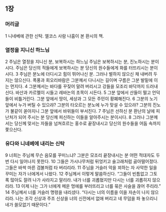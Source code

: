 ## 1장
### 머리글
1 니네베에 관한 신탁. 엘코스 사람 나훔이 본 환시의 책.
### 열정을 지니신 하느님
2 주님은 열정을 지니신 분, 보복하시는 하느님 주님은 보복하시는 분, 진노하시는 분이시다. 주님은 당신의 적들에게 보복하시는 분 당신의 원수들에게 화를 터뜨리시는 분이시다.
3 주님은 분노에 더디시고 힘이 뛰어나신 분. 그러나 벌하지 않으신 채 내버려 두지는 않으신다. 폭풍과 회오리바람은 그분께서 다니시는 길이며 구름은 그분 발밑에 이는 먼지다.
4 그분께서는 바다를 꾸짖어 말려 버리시고 강들을 모조리 바닥까지 드러내신다. 바산과 카르멜이 시들고 레바논의 초목이 시든다.
5 그분 앞에서 산들이 떨고 언덕들이 비틀거린다. 그분 앞에서 땅이, 세상과 그 모든 주민이 황폐해진다.
6 그분의 노기 앞에서 누가 버틸 수 있으랴? 그분의 타오르는 분노에 누가 맞설 수 있으랴? 그분의 진노가 불같이 쏟아지니 그분 앞에서 바위들이 부서진다.
7 주님은 선하신 분 환난의 날에 피난처가 되어 주시는 분 당신께 피신하는 이들을 알아주시는 분이시다.
8 그러나 그분께서는 당신께 맞서는 자들을 넘쳐흐르는 홍수로 끝장내시고 당신의 원수들을 어둠 속까지 쫓으신다.
### 유다와 니네베에 내리는 신탁
9 너희는 주님께 무슨 음모를 꾸미느냐? 그분은 모조리 끝장내시는 분 어떤 적대자도 두 번 다시 일어나지 못한다.
10 그들은 가시나무처럼 뒤엉키고 술고래처럼 곯아떨어졌다. 그들은 바싹 마른 검불처럼 타 버리리라.
11 주님을 거슬러 악을 꾀하는 자 사악한 일을 꾸미는 자가 너에게서 나왔다.
12 주님께서 이렇게 말씀하신다. “그들이 빈틈없고 그토록 많아도 잘려 나가 사라지고 말리라. 내가 너를 괴롭혔지만 다시는 너를 괴롭히지 않으리라.
13 이제 나는 그가 너에게 메운 멍에를 부러뜨리고 너를 묶은 사슬을 끊어 주리라.”
14 주님께서 너를 거슬러 명령을 내리셨다. “다시는 너의 이름을 이을 자손이 나지 않으리라. 나는 조각 신상과 주조 신상을 너의 신전에서 없애 버리고 네 무덤을 파 놓으리니 네가 쓸모없기 때문이다.”
